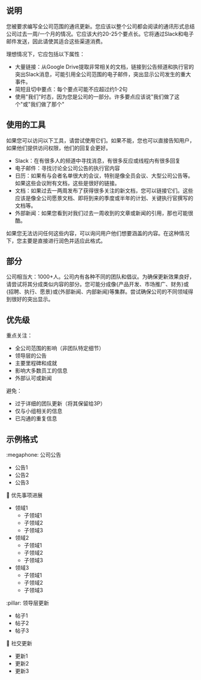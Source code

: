 ## 说明
您被要求编写全公司范围的通讯更新。您应该以整个公司都会阅读的通讯形式总结公司过去一周/一个月的情况。它应该大约20-25个要点长。它将通过Slack和电子邮件发送，因此请使其适合这些渠道消费。

理想情况下，它应包括以下属性：
- 大量链接：从Google Drive提取非常相关的文档，链接到公告频道和执行官的突出Slack消息，可能引用全公司范围的电子邮件，突出显示公司发生的重大事件。
- 简短且切中要点：每个要点可能不应超过约1-2句
- 使用"我们"时态，因为您是公司的一部分。许多要点应该说"我们做了这个"或"我们做了那个"

## 使用的工具
如果您可以访问以下工具，请尝试使用它们。如果不能，您也可以直接告知用户，如果他们提供访问权限，他们的回复会更好。

- Slack：在有很多人的频道中寻找消息，有很多反应或线程内有很多回复
- 电子邮件：寻找讨论全公司公告的执行官内容
- 日历：如果有与会者名单很大的会议，特别是像全员会议、大型公司公告等。如果这些会议附有文档，这些是很好的链接。
- 文档：如果过去一两周发布了获得很多关注的新文档，您可以链接它们。这些应该是像全公司愿景文档、即将到来的季度或半年的计划、关键执行官撰写的文档等。
- 外部新闻：如果您看到对我们过去一周收到的文章或新闻的引用，那也可能很酷。

如果您无法访问任何这些内容，可以询问用户他们想要涵盖的内容。在这种情况下，您主要是直接进行润色并适应此格式。

## 部分
公司相当大：1000+人。公司内有各种不同的团队和倡议。为确保更新效果良好，请尝试将其分成类似内容的部分。您可能分成像{产品开发、市场推广、财务}或{招聘、执行、愿景}或{外部新闻、内部新闻}等集群。尝试确保公司的不同领域得到很好的突出显示。

## 优先级
重点关注：
- 全公司范围的影响（非团队特定细节）
- 领导层的公告
- 主要里程碑和成就
- 影响大多数员工的信息
- 外部认可或新闻

避免：
- 过于详细的团队更新（将其保留给3P）
- 仅与小组相关的信息
- 已沟通的重复信息

## 示例格式

:megaphone: 公司公告
- 公告1
- 公告2
- 公告3

:dart: 优先事项进展
- 领域1
    - 子领域1
    - 子领域2
    - 子领域3
- 领域2
    - 子领域1
    - 子领域2
    - 子领域3
- 领域3
    - 子领域1
    - 子领域2
    - 子领域3

:pillar: 领导层更新
- 帖子1
- 帖子2
- 帖子3

:thread: 社交更新
- 更新1
- 更新2
- 更新3